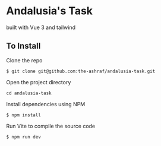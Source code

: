 # Andalusia's Task

built with Vue 3 and tailwind

## To Install

Clone the repo

``$ git clone git@github.com:the-ashraf/andalusia-task.git``

Open the project directory

``cd andalusia-task``

Install dependencies using NPM

``$ npm install``

Run Vite to compile the source code

``$ npm run dev ``
